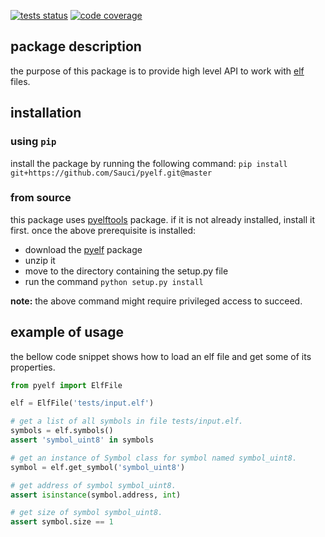 [![tests status](https://travis-ci.org/Sauci/pyelf.svg?branch=master)](https://travis-ci.org/Sauci/pyelf)
[![code coverage](https://codecov.io/gh/Sauci/pyelf/branch/master/graph/badge.svg?token=Q5aceZRFXh)](https://codecov.io/gh/Sauci/pyelf)

## package description

the purpose of this package is to provide high level API to work
with [elf](https://en.wikipedia.org/wiki/Executable_and_Linkable_Format) files.

## installation

### using `pip`

install the package by running the following command:
`pip install git+https://github.com/Sauci/pyelf.git@master`

### from source

this package uses [pyelftools](https://pypi.org/project/pyelftools) package. if it is not already installed, install it
first. once the above prerequisite is installed:

- download the [pyelf](https://github.com/Sauci/pyelf/archive/master.zip) package
- unzip it
- move to the directory containing the setup.py file
- run the command `python setup.py install`

**note:** the above command might require privileged access to succeed.

## example of usage

the bellow code snippet shows how to load an elf file and get some of its properties.

```python
from pyelf import ElfFile

elf = ElfFile('tests/input.elf')

# get a list of all symbols in file tests/input.elf.
symbols = elf.symbols()
assert 'symbol_uint8' in symbols

# get an instance of Symbol class for symbol named symbol_uint8.
symbol = elf.get_symbol('symbol_uint8')

# get address of symbol symbol_uint8.
assert isinstance(symbol.address, int)

# get size of symbol symbol_uint8.
assert symbol.size == 1

```
